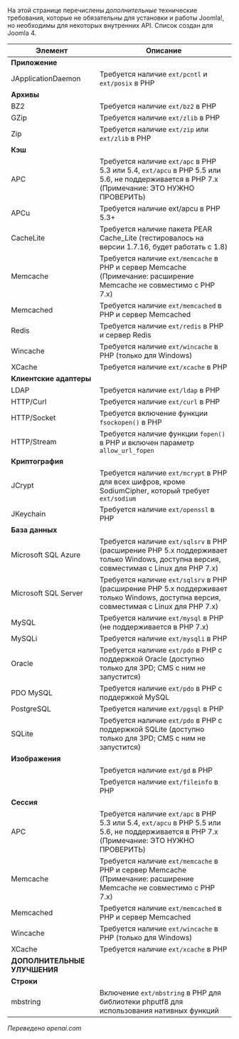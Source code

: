 <!-- Filename: J4.x:Optional_Technical_Requirements / Display title: Дополнительные технические требования -->

На этой странице перечислены *дополнительные* технические требования, которые не обязательны для установки и работы Joomla!, но необходимы для некоторых внутренних API. Список создан для Joomla 4.

| Элемент                   | Описание                                                                                                                                         |
|---------------------------|-------------------------------------------------------------------------------------------------------------------------------------------------|
| **Приложение**            |                                                                                                                                                 |
| JApplicationDaemon        | Требуется наличие `ext/pcntl` и `ext/posix` в PHP                                                                                              |
| **Архивы**                |                                                                                                                                                 |
| BZ2                       | Требуется наличие `ext/bz2` в PHP                                                                                                              |
| GZip                      | Требуется наличие `ext/zlib` в PHP                                                                                                             |
| Zip                       | Требуется наличие `ext/zip` или `ext/zlib` в PHP                                                                                               |
| **Кэш**                   |                                                                                                                                                 |
| APC                       | Требуется наличие `ext/apc` в PHP 5.3 или 5.4, `ext/apcu` в PHP 5.5 или 5.6, не поддерживается в PHP 7.x (Примечание: ЭТО НУЖНО ПРОВЕРИТЬ)      |
| APCu                      | Требуется наличие ext/apcu в PHP 5.3+                                                                                                           |
| CacheLite                 | Требуется наличие пакета PEAR Cache_Lite (тестировалось на версии 1.7.16, будет работать с 1.8)                                                |
| Memcache                  | Требуется наличие `ext/memcache` в PHP и сервер Memcache (Примечание: расширение Memcache не совместимо с PHP 7.x)                             |
| Memcached                 | Требуется наличие `ext/memcached` в PHP и сервер Memcached                                                                                     |
| Redis                     | Требуется наличие `ext/redis` в PHP и сервер Redis                                                                                             |
| Wincache                  | Требуется наличие `ext/wincache` в PHP (только для Windows)                                                                                    |
| XCache                    | Требуется наличие `ext/xcache` в PHP                                                                                                           |
| **Клиентские адаптеры**   |                                                                                                                                                 |
| LDAP                      | Требуется наличие `ext/ldap` в PHP                                                                                                             |
| HTTP/Curl                 | Требуется наличие `ext/curl` в PHP                                                                                                             |
| HTTP/Socket               | Требуется включение функции `fsockopen()` в PHP                                                                                                |
| HTTP/Stream               | Требуется наличие функции `fopen()` в PHP и включен параметр `allow_url_fopen`                                                                 |
| **Криптография**          |                                                                                                                                                 |
| JCrypt                    | Требуется наличие `ext/mcrypt` в PHP для всех шифров, кроме SodiumCipher, который требует `ext/sodium`                                         |
| JKeychain                 | Требуется наличие `ext/openssl` в PHP                                                                                                          |
| **База данных**           |                                                                                                                                                 |
| Microsoft SQL Azure       | Требуется наличие `ext/sqlsrv` в PHP (расширение PHP 5.x поддерживает только Windows, доступна версия, совместимая с Linux для PHP 7.x)        |
| Microsoft SQL Server      | Требуется наличие `ext/sqlsrv` в PHP (расширение PHP 5.x поддерживает только Windows, доступна версия, совместимая с Linux для PHP 7.x)        |
| MySQL                     | Требуется наличие `ext/mysql` в PHP (не поддерживается в PHP 7.x)                                                                              |
| MySQLi                    | Требуется наличие `ext/mysqli` в PHP                                                                                                           |
| Oracle                    | Требуется наличие `ext/pdo` в PHP с поддержкой Oracle (доступно только для 3PD; CMS с ним не запустится)                                       |
| PDO MySQL                 | Требуется наличие `ext/pdo` в PHP с поддержкой MySQL                                                                                           |
| PostgreSQL                | Требуется наличие `ext/pgsql` в PHP                                                                                                            |
| SQLite                    | Требуется наличие `ext/pdo` в PHP с поддержкой SQLite (доступно только для 3PD; CMS с ним не запустится)                                       |
| **Изображения**           |                                                                                                                                                 |
|                           | Требуется наличие `ext/gd` в PHP                                                                                                               |
|                           | Требуется наличие `ext/fileinfo` в PHP                                                                                                         |
| **Сессия**                |                                                                                                                                                 |
| APC                       | Требуется наличие `ext/apc` в PHP 5.3 или 5.4, `ext/apcu` в PHP 5.5 или 5.6, не поддерживается в PHP 7.x (Примечание: ЭТО НУЖНО ПРОВЕРИТЬ)      |
| Memcache                  | Требуется наличие `ext/memcache` в PHP и сервер Memcache (Примечание: расширение Memcache не совместимо с PHP 7.x)                             |
| Memcached                 | Требуется наличие `ext/memcached` в PHP и сервер Memcached                                                                                     |
| Wincache                  | Требуется наличие `ext/wincache` в PHP (только для Windows)                                                                                    |
| XCache                    | Требуется наличие `ext/xcache` в PHP                                                                                                           |
| **ДОПОЛНИТЕЛЬНЫЕ УЛУЧШЕНИЯ** |                                                                                                                                             |
| **Строки**                |                                                                                                                                                 |
| mbstring                  | Включение `ext/mbstring` в PHP для библиотеки phputf8 для использования нативных функций                                                       |

*Переведено openai.com*
